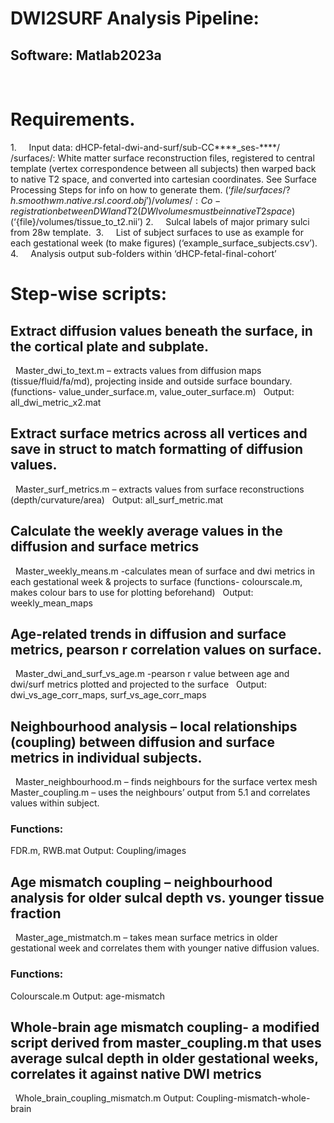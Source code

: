 # DWI2SURF Analysis Pipeline: 
## Software: Matlab2023a
 
# Requirements.
1.     Input data: dHCP-fetal-dwi-and-surf/sub-CC****_ses-****/
/surfaces/: White matter surface reconstruction files, registered to central template (vertex correspondence between all subjects) then warped back to native T2 space, and converted into cartesian coordinates. See Surface Processing Steps for info on how to generate them. (‘${file}/surfaces/?h.smoothwm.native.rsl.coord.obj’)
/volumes/: Co-registration between DWI and T2 (DWI volumes must be in native T2 space)(‘${file}/volumes/tissue_to_t2.nii’)
2.     Sulcal labels of major primary sulci from 28w template.  
3.     List of subject surfaces to use as example for each gestational week (to make figures) (‘example_surface_subjects.csv’).
4.     Analysis output sub-folders within ‘dHCP-fetal-final-cohort’
 
# Step-wise scripts:
## Extract diffusion values beneath the surface, in the cortical plate and subplate. 
 
Master_dwi_to_text.m – extracts values from diffusion maps (tissue/fluid/fa/md), projecting inside and outside surface boundary. (functions- value_under_surface.m, value_outer_surface.m)
 
Output: all_dwi_metric_x2.mat
 
## Extract surface metrics across all vertices and save in struct to match formatting of diffusion values.
 
Master_surf_metrics.m – extracts values from surface reconstructions (depth/curvature/area)
 
Output: all_surf_metric.mat
 
## Calculate the weekly average values in the diffusion and surface metrics
 
Master_weekly_means.m -calculates mean of surface and dwi metrics in each gestational week & projects to surface
(functions- colourscale.m, makes colour bars to use for plotting beforehand)
 
Output: weekly_mean_maps
 
## Age-related trends in diffusion and surface metrics, pearson r correlation values on surface.
 
Master_dwi_and_surf_vs_age.m -pearson r value between age and dwi/surf metrics plotted and projected to the surface
 
Output: dwi_vs_age_corr_maps, surf_vs_age_corr_maps

## Neighbourhood analysis – local relationships (coupling) between diffusion and surface metrics in individual subjects.
 
Master_neighbourhood.m – finds neighbours for the surface vertex mesh
Master_coupling.m – uses the neighbours’ output from 5.1 and correlates values within subject.
 
### Functions:
FDR.m, RWB.mat
Output: 
Coupling/images
 
## Age mismatch coupling – neighbourhood analysis for older sulcal depth vs. younger tissue fraction
 
Master_age_mistmatch.m – takes mean surface metrics in older gestational week and correlates them with younger native diffusion values. 
 
### Functions:
Colourscale.m
Output: 
age-mismatch

## Whole-brain age mismatch coupling- a modified script derived from master_coupling.m that uses average sulcal depth in older gestational weeks, correlates it against native DWI metrics
 
Whole_brain_coupling_mismatch.m
Output:
Coupling-mismatch-whole-brain
